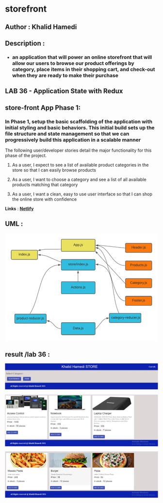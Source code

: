 # storefront

## Author : Khalid Hamedi

## Description :

- ### an application that will power an online storefront that will allow our users to browse our product offerings by category, place items in their shopping cart, and check-out when they are ready to make their purchase

## LAB 36 - Application State with Redux

## store-front App Phase 1:

### In Phase 1, setup the basic scaffolding of the application with initial styling and basic behaviors. This initial build sets up the file structure and state management so that we can progressively build this application in a scalable manner

The following user/developer stories detail the major functionality for this phase of the project.

1.  As a user, I expect to see a list of available product categories in the store so that I can easily browse products

2.  As a user, I want to choose a category and see a list of all available products matching that category

3.  As a user, I want a clean, easy to use user interface so that I can shop the online store with confidence

**Links** : [**Netlify**](https://nervous-euclid-9c02fa.netlify.app/)

## UML :

![img](./assets/lab36-UML.png)

## result /lab 36 :

![img](assets/lab36-result.jpg)

![img](/assets/lab36-result2.jpg)

![img](/assets/lab36-result3.jpg)
